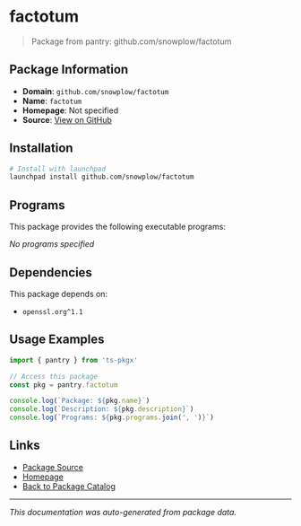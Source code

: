 # factotum

> Package from pantry: github.com/snowplow/factotum

## Package Information

- **Domain**: `github.com/snowplow/factotum`
- **Name**: `factotum`
- **Homepage**: Not specified
- **Source**: [View on GitHub](https://github.com/pkgxdev/pantry/tree/main/projects/github.com/snowplow/factotum/package.yml)

## Installation

```bash
# Install with launchpad
launchpad install github.com/snowplow/factotum
```

## Programs

This package provides the following executable programs:

*No programs specified*

## Dependencies

This package depends on:

- `openssl.org^1.1`

## Usage Examples

```typescript
import { pantry } from 'ts-pkgx'

// Access this package
const pkg = pantry.factotum

console.log(`Package: ${pkg.name}`)
console.log(`Description: ${pkg.description}`)
console.log(`Programs: ${pkg.programs.join(', ')}`)
```

## Links

- [Package Source](https://github.com/pkgxdev/pantry/tree/main/projects/github.com/snowplow/factotum/package.yml)
- [Homepage](#)
- [Back to Package Catalog](../../../package-catalog.md)

---

*This documentation was auto-generated from package data.*
